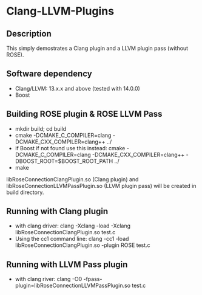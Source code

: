 # Clang-LLVM-Plugins

## Description

This simply demostrates a Clang plugin and a LLVM plugin pass (without ROSE).

## Software dependency

- Clang/LLVM: 13.x.x and above (tested with 14.0.0)
- Boost

## Building ROSE plugin  & ROSE LLVM Pass

- mkdir build; cd build
- cmake -DCMAKE_C_COMPILER=clang -DCMAKE_CXX_COMPILER=clang++  ../
- if Boost if not found use this instead: cmake -DCMAKE_C_COMPILER=clang -DCMAKE_CXX_COMPILER=clang++ -DBOOST_ROOT=$BOOST_ROOT_PATH ../
- make

libRoseConnectionClangPlugin.so (Clang plugin) and libRoseConnectionLLVMPassPlugin.so (LLVM plugin pass) will be created in build directory.


## Running with Clang plugin

- with clang driver: clang -Xclang -load -Xclang libRoseConnectionClangPlugin.so  test.c
- Using the cc1 command line: clang -cc1 -load libRoseConnectionClangPlugin.so -plugin ROSE test.c

## Running with LLVM Pass plugin

- with clang river: clang -O0 -fpass-plugin=libRoseConnectionLLVMPassPlugin.so test.c

